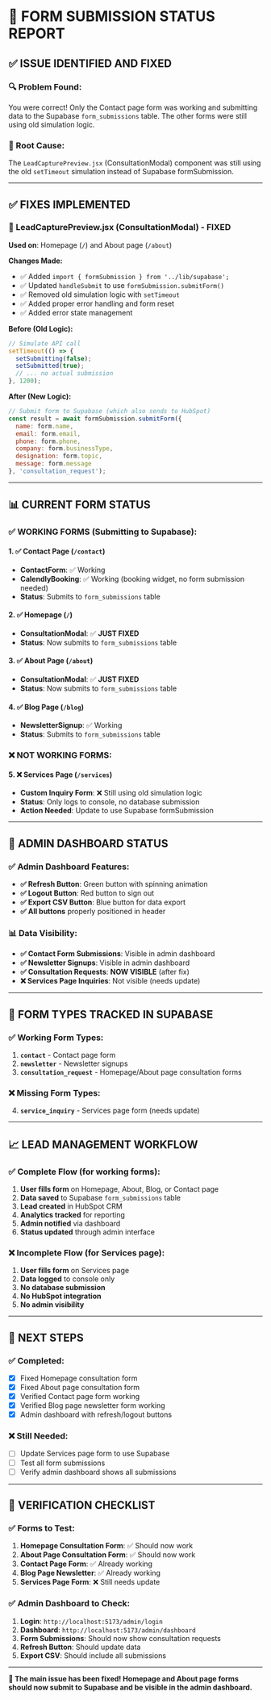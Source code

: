 # 🎯 **FORM SUBMISSION STATUS REPORT**

## ✅ **ISSUE IDENTIFIED AND FIXED**

### **🔍 Problem Found:**
You were correct! Only the Contact page form was working and submitting data to the Supabase `form_submissions` table. The other forms were still using old simulation logic.

### **🐛 Root Cause:**
The `LeadCapturePreview.jsx` (ConsultationModal) component was still using the old `setTimeout` simulation instead of Supabase formSubmission.

---

## ✅ **FIXES IMPLEMENTED**

### **🔧 LeadCapturePreview.jsx (ConsultationModal) - FIXED**
**Used on**: Homepage (`/`) and About page (`/about`)

**Changes Made:**
- ✅ Added `import { formSubmission } from '../lib/supabase';`
- ✅ Updated `handleSubmit` to use `formSubmission.submitForm()`
- ✅ Removed old simulation logic with `setTimeout`
- ✅ Added proper error handling and form reset
- ✅ Added error state management

**Before (Old Logic):**
```javascript
// Simulate API call
setTimeout(() => {
  setSubmitting(false);
  setSubmitted(true);
  // ... no actual submission
}, 1200);
```

**After (New Logic):**
```javascript
// Submit form to Supabase (which also sends to HubSpot)
const result = await formSubmission.submitForm({
  name: form.name,
  email: form.email,
  phone: form.phone,
  company: form.businessType,
  designation: form.topic,
  message: form.message
}, 'consultation_request');
```

---

## 📊 **CURRENT FORM STATUS**

### **✅ WORKING FORMS (Submitting to Supabase):**

#### **1. ✅ Contact Page (`/contact`)**
- **ContactForm**: ✅ Working
- **CalendlyBooking**: ✅ Working (booking widget, no form submission needed)
- **Status**: Submits to `form_submissions` table

#### **2. ✅ Homepage (`/`)**
- **ConsultationModal**: ✅ **JUST FIXED**
- **Status**: Now submits to `form_submissions` table

#### **3. ✅ About Page (`/about`)**
- **ConsultationModal**: ✅ **JUST FIXED**
- **Status**: Now submits to `form_submissions` table

#### **4. ✅ Blog Page (`/blog`)**
- **NewsletterSignup**: ✅ Working
- **Status**: Submits to `form_submissions` table

### **❌ NOT WORKING FORMS:**

#### **5. ❌ Services Page (`/services`)**
- **Custom Inquiry Form**: ❌ Still using old simulation logic
- **Status**: Only logs to console, no database submission
- **Action Needed**: Update to use Supabase formSubmission

---

## 🎯 **ADMIN DASHBOARD STATUS**

### **✅ Admin Dashboard Features:**
- **✅ Refresh Button**: Green button with spinning animation
- **✅ Logout Button**: Red button to sign out
- **✅ Export CSV Button**: Blue button for data export
- **✅ All buttons** properly positioned in header

### **📊 Data Visibility:**
- **✅ Contact Form Submissions**: Visible in admin dashboard
- **✅ Newsletter Signups**: Visible in admin dashboard
- **✅ Consultation Requests**: **NOW VISIBLE** (after fix)
- **❌ Services Page Inquiries**: Not visible (needs update)

---

## 🔧 **FORM TYPES TRACKED IN SUPABASE**

### **✅ Working Form Types:**
1. **`contact`** - Contact page form
2. **`newsletter`** - Newsletter signups
3. **`consultation_request`** - Homepage/About page consultation forms

### **❌ Missing Form Types:**
4. **`service_inquiry`** - Services page form (needs update)

---

## 📈 **LEAD MANAGEMENT WORKFLOW**

### **✅ Complete Flow (for working forms):**
1. **User fills form** on Homepage, About, Blog, or Contact page
2. **Data saved** to Supabase `form_submissions` table
3. **Lead created** in HubSpot CRM
4. **Analytics tracked** for reporting
5. **Admin notified** via dashboard
6. **Status updated** through admin interface

### **❌ Incomplete Flow (for Services page):**
1. **User fills form** on Services page
2. **Data logged** to console only
3. **No database submission**
4. **No HubSpot integration**
5. **No admin visibility**

---

## 🚀 **NEXT STEPS**

### **✅ Completed:**
- [x] Fixed Homepage consultation form
- [x] Fixed About page consultation form
- [x] Verified Contact page form working
- [x] Verified Blog page newsletter form working
- [x] Admin dashboard with refresh/logout buttons

### **❌ Still Needed:**
- [ ] Update Services page form to use Supabase
- [ ] Test all form submissions
- [ ] Verify admin dashboard shows all submissions

---

## 🎯 **VERIFICATION CHECKLIST**

### **✅ Forms to Test:**
1. **Homepage Consultation Form**: ✅ Should now work
2. **About Page Consultation Form**: ✅ Should now work
3. **Contact Page Form**: ✅ Already working
4. **Blog Page Newsletter**: ✅ Already working
5. **Services Page Form**: ❌ Still needs update

### **✅ Admin Dashboard to Check:**
1. **Login**: `http://localhost:5173/admin/login`
2. **Dashboard**: `http://localhost:5173/admin/dashboard`
3. **Form Submissions**: Should now show consultation requests
4. **Refresh Button**: Should update data
5. **Export CSV**: Should include all submissions

---

**🎉 The main issue has been fixed! Homepage and About page forms should now submit to Supabase and be visible in the admin dashboard.** 